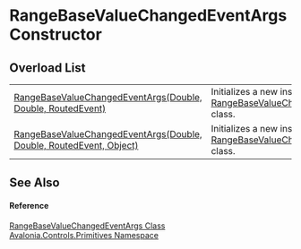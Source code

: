 # RangeBaseValueChangedEventArgs Constructor


## Overload List
<table>
<tr>
<td><a href="M_Avalonia_Controls_Primitives_RangeBaseValueChangedEventArgs__ctor_1">RangeBaseValueChangedEventArgs(Double, Double, RoutedEvent)</a></td>
<td>Initializes a new instance of the <a href="T_Avalonia_Controls_Primitives_RangeBaseValueChangedEventArgs">RangeBaseValueChangedEventArgs</a> class.</td>
</tr>
<tr>
<td><a href="M_Avalonia_Controls_Primitives_RangeBaseValueChangedEventArgs__ctor">RangeBaseValueChangedEventArgs(Double, Double, RoutedEvent, Object)</a></td>
<td>Initializes a new instance of the <a href="T_Avalonia_Controls_Primitives_RangeBaseValueChangedEventArgs">RangeBaseValueChangedEventArgs</a> class.</td>
</tr>
</table>

## See Also


#### Reference
<a href="T_Avalonia_Controls_Primitives_RangeBaseValueChangedEventArgs">RangeBaseValueChangedEventArgs Class</a>  
<a href="N_Avalonia_Controls_Primitives">Avalonia.Controls.Primitives Namespace</a>  

